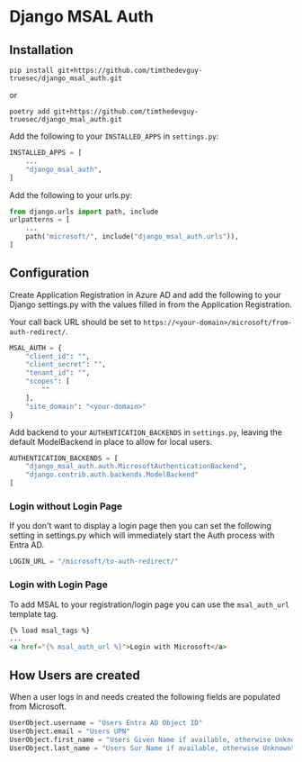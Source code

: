 # Django MSAL Auth

## Installation

```shell
pip install git+https://github.com/timthedevguy-truesec/django_msal_auth.git
```
or
```shell
poetry add git+https://github.com/timthedevguy-truesec/django_msal_auth.git
```

Add the following to your `INSTALLED_APPS` in `settings.py`:

```python
INSTALLED_APPS = [
    ...
    "django_msal_auth",
]
```

Add the following to your urls.py:

```python
from django.urls import path, include
urlpatterns = [
    ...
    path("microsoft/", include("django_msal_auth.urls")),
]
```

## Configuration

Create Application Registration in Azure AD and add the following to your Django settings.py with the values filled in from the Application Registration.

Your call back URL should be set to `https://<your-domain>/microsoft/from-auth-redirect/`.

```python
MSAL_AUTH = {
    "client_id": "",
    "client_secret": "",
    "tenant_id": "",
    "scopes": [
        ""
    ],
    "site_domain": "<your-domain>"
}
```
Add backend to your `AUTHENTICATION_BACKENDS` in `settings.py`, leaving the default ModelBackend in place to allow for local users.

```python
AUTHENTICATION_BACKENDS = [
    "django_msal_auth.auth.MicrosoftAuthenticationBackend",
    "django.contrib.auth.backends.ModelBackend"
]
```

### Login without Login Page

If you don't want to display a login page then you can set the following setting in settings.py which will immediately start the Auth process with Entra AD.

```python
LOGIN_URL = "/microsoft/to-auth-redirect/"
```

### Login with Login Page
To add MSAL to your registration/login page you can use the ```msal_auth_url``` template tag.

```html
{% load msal_tags %}
...
<a href="{% msal_auth_url %}">Login with Microsoft</a>
```

## How Users are created

When a user logs in and needs created the following fields are populated from Microsoft.

```python
UserObject.username = "Users Entra AD Object ID"
UserObject.email = "Users UPN"
UserObject.first_name = "Users Given Name if available, otherwise Unknown"
UserObject.last_name = "Users Sur Name if available, otherwise Unknown"
```